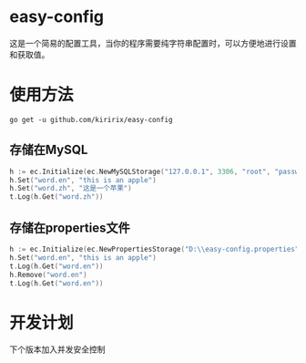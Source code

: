 # easy-config

这是一个简易的配置工具，当你的程序需要纯字符串配置时，可以方便地进行设置和获取值。

# 使用方法

`go get -u github.com/kiririx/easy-config`

## 存储在MySQL

```go
h := ec.Initialize(ec.NewMySQLStorage("127.0.0.1", 3306, "root", "password", "database"), "main")
h.Set("word.en", "this is an apple")
h.Set("word.zh", "这是一个苹果")
t.Log(h.Get("word.zh"))
```

## 存储在properties文件
```go
h := ec.Initialize(ec.NewPropertiesStorage("D:\\easy-config.properties"), "main")
h.Set("word.en", "this is an apple")
t.Log(h.Get("word.en"))
h.Remove("word.en")
t.Log(h.Get("word.en"))
```

# 开发计划
下个版本加入并发安全控制